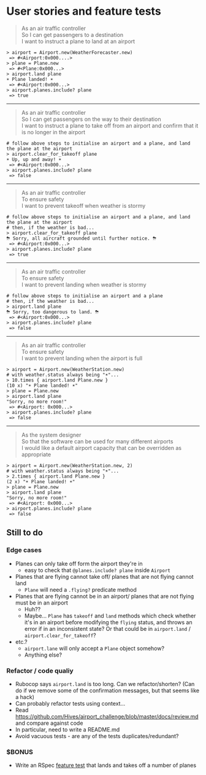 # User stories and feature tests

> As an air traffic controller  
> So I can get passengers to a destination  
> I want to instruct a plane to land at an airport 

```
> airport = Airport.new(WeatherForecaster.new)
 => #<Airport:0x000....>
> plane = Plane.new
 => #<Plane:0x000...>
> airport.land plane
☀️ Plane landed! ☀️
 => #<Airport:0x000...>
> airport.planes.include? plane
 => true
```

---

> As an air traffic controller  
> So I can get passengers on the way to their destination  
> I want to instruct a plane to take off from an airport and confirm that it is no longer in the airport

```
# follow above steps to initialise an airport and a plane, and land the plane at the airport
> airport.clear_for_takeoff plane
☀️ Up, up and away! ☀️
 => #<Airport:0x000...>
> airport.planes.include? plane
 => false
```

---

> As an air traffic controller  
> To ensure safety  
> I want to prevent takeoff when weather is stormy  

```
# follow above steps to initialise an airport and a plane, and land the plane at the airport
# then, if the weather is bad...
> airport.clear_for_takeoff plane
⛈ Sorry, all aircraft grounded until further notice. ⛈
 => #<Airport:0x000...>
> airport.planes.include? plane
 => true
```

---

> As an air traffic controller  
> To ensure safety  
> I want to prevent landing when weather is stormy  

```
# follow above steps to initialise an airport and a plane
# then, if the weather is bad...
> airport.land plane
⛈ Sorry, too dangerous to land. ⛈
 => #<Airport:0x000...>
> airport.planes.include? plane
 => false
```

---

> As an air traffic controller  
> To ensure safety  
> I want to prevent landing when the airport is full  

```
> airport = Airport.new(WeatherStation.new)
# with weather.status always being "☀️"...
> 10.times { airport.land Plane.new }
(10 x) "☀️ Plane landed! ☀️"
> plane = Plane.new
> airport.land plane
"Sorry, no more room!"
 => #<Airport: 0x000...>
> airport.planes.include? plane
 => false
```

___

> As the system designer  
> So that the software can be used for many different airports  
> I would like a default airport capacity that can be overridden as appropriate  

```
> airport = Airport.new(WeatherStation.new, 2)
# with weather.status always being "☀️"...
> 2.times { airport.land Plane.new }
(2 x) "☀️ Plane landed! ☀️"
> plane = Plane.new
> airport.land plane
"Sorry, no more room!"
 => #<Airport: 0x000...>
> airport.planes.include? plane
 => false
```

## Still to do

### Edge cases

- Planes can only take off form the airport they're in
  - easy to check that `@planes.include? plane` inside `Airport`
- Planes that are flying cannot take off/ planes that are not flying cannot land
  - `Plane` will need a `.flying?` predicate method
- Planes that are flying cannot be in an airport/ planes that are not flying must be in an airport
  - Huh??
  - Maybe... `Plane` has `takeoff` and `land` methods which check whether it's in an airport before modifying the `flying` status, and throws an error if in an inconsistent state? Or that could be in `airport.land` / `airport.clear_for_takeoff`?
- etc.?
  - `airport.lane` will only accept a `Plane` object somehow?
  - Anything else?

### Refactor / code qualiy

- Rubocop says `airport.land` is too long. Can we refactor/shorten? (Can do if we remove some of the confirmation messages, but that seems like a hack)
- Can probably refactor tests using context...
- Read <https://github.com/Hives/airport_challenge/blob/master/docs/review.md> and compare against code
- In particular, need to write a README.md
- Avoid vacuous tests - are any of the tests duplicates/redundant?

### $BONUS

- Write an RSpec [feature test](https://relishapp.com/rspec/rspec-rails/docs/feature-specs/feature-spec) that lands and takes off a number of planes